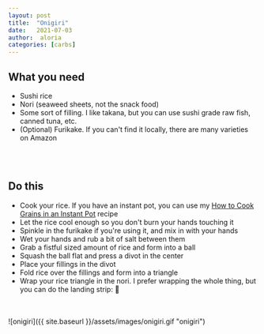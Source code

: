 ```yaml
---
layout: post
title:  "Onigiri"
date:   2021-07-03
author:  aloria
categories: [carbs]
---
```



## What you need
* Sushi rice
* Nori (seaweed sheets, not the snack food)
* Some sort of filling. I like takana, but you can use sushi grade raw fish, canned tuna, etc.
* (Optional) Furikake. If you can't find it locally, there are many varieties on Amazon
<br/>
<br/>



## Do this
* Cook your rice. If you have an instant pot, you can use my [How to Cook Grains in an Instant Pot](https://just-the.recipes/2020/11/06/grains) recipe
* Let the rice cool enough so you don't burn your hands touching it
* Spinkle in the furikake if you're using it, and mix in with your hands
* Wet your hands and rub a bit of salt between them
* Grab a fistful sized amount of rice and form into a ball
* Squash the ball flat and press a divot in the center
* Place your fillings in the divot
* Fold rice over the fillings and form into a triangle
* Wrap your rice triangle in the nori. I prefer wrapping the whole thing, but you can do the landing strip: 🍙
<br/>
<br/>
![onigiri]({{ site.baseurl }}/assets/images/onigiri.gif "onigiri")
